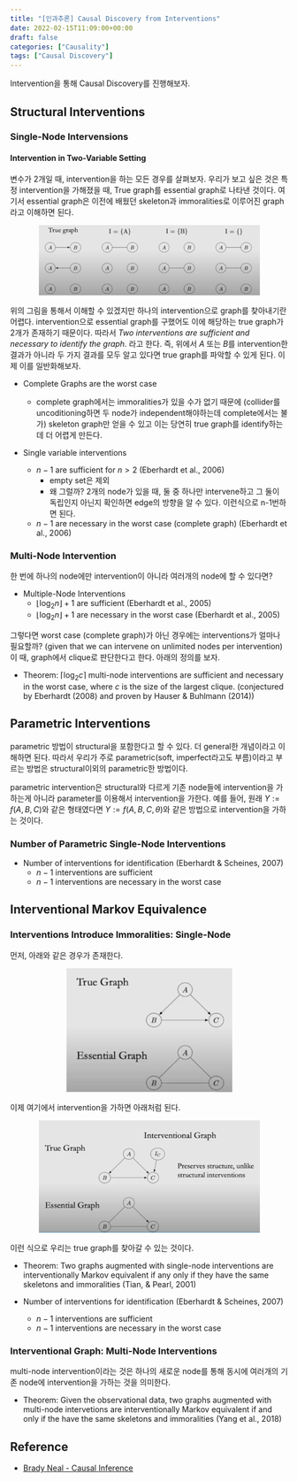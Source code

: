```yaml
---
title: "[인과추론] Causal Discovery from Interventions"
date: 2022-02-15T11:09:00+00:00
draft: false
categories: ["Causality"]
tags: ["Causal Discovery"]
---
```


Intervention을 통해 Causal Discovery를 진행해보자.

<!--more-->

## Structural Interventions
### Single-Node Intervensions
#### Intervention in Two-Variable Setting
변수가 2개일 때, intervention을 하는 모든 경우를 살펴보자. 우리가 보고 싶은 것은 특정 intervention을 가해졌을 때, True graph를 essential graph로 나타낸 것이다. 여기서 essential graph은 이전에 배웠던 skeleton과 immoralities로 이루어진 graph라고 이해하면 된다.

<center>
    <img src="https://github.com/minsoo9506/blog/blob/master/static/blog-imgs/Lec_11_01.PNG?raw=true"  width="400">
</center>

위의 그림을 통해서 이해할 수 있겠지만 하나의 intervention으로 graph를 찾아내기란 어렵다. intervention으로 essential graph를 구했어도 이에 해당하는 true graph가 2개가 존재하기 때문이다. 따라서 *Two interventions are sufficient and necessary to identify the graph.* 라고 한다. 즉, 위에서 $A$ 또는 $B$를 intervention한 결과가 아니라 두 가지 결과를 모두 알고 있다면 true graph를 파악할 수 있게 된다. 이제 이를 일반화해보자. 

- Complete Graphs are the worst case
    - complete graph에서는 immoralities가 있을 수가 없기 때문에 (collider를 uncoditioning하면 두 node가 independent해야하는데 complete에서는 불가) skeleton graph만 얻을 수 있고 이는 당연히 true graph를 identify하는데 더 어렵게 만든다.

- Single variable interventions
    - $n-1$ are sufficient for $n>2$ (Eberhardt et al., 2006)
        - empty set은 제외
        - 왜 그럴까? 2개의 node가 있을 때, 둘 중 하나만 intervene하고 그 둘이 독립인지 아닌지 확인하면 edge의 방향을 알 수 있다. 이런식으로 n-1번하면 된다.
    - $n-1$ are necessary in the worst case (complete graph) (Eberhardt et al., 2006)

### Multi-Node Intervention
한 번에 하나의 node에만 intervention이 아니라 여러개의 node에 할 수 있다면?
- Multiple-Node Interventions
    - $\lfloor \log_2 n \rfloor + 1$ are sufficient (Eberhardt et al., 2005)
    - $\lfloor \log_2 n \rfloor + 1$ are necessary in the worst case (Eberhardt et al., 2005)

그렇다면 worst case (complete graph)가 아닌 경우에는 interventions가 얼마나 필요할까? (given that we can intervene on unlimited nodes per intervention) 이 때, graph에서 clique로 판단한다고 한다. 아래의 정의를 보자.

- Theorem: $\lceil \log_2 c \rceil$ multi-node interventions are sufficient and necessary in the worst case, where $c$ is the size of the largest clique. (conjectured by Eberhardt (2008) and proven by Hauser & Buhlmann (2014))

## Parametric Interventions
parametric 방법이 structural을 포함한다고 할 수 있다. 더 general한 개념이라고 이해하면 된다. 따라서 우리가 주로 parametric(soft, imperfect라고도 부름)이라고 부르는 방법은 structural이외의 parametric한 방법이다.

parametric intervention은 structural와 다르게 기존 node들에 intervention을 가하는게 아니라 parameter를 이용해서 intervention을 가한다. 예를 들어, 원래 $Y := f(A,B,C)$와 같은 형태였다면 $Y := f(A,B,C, \theta)$와 같은 방법으로 intervention을 가하는 것이다. 

### Number of Parametric Single-Node Interventions
- Number of interventions for identification (Eberhardt & Scheines, 2007)
    - $n-1$ interventions are sufficient
    - $n-1$ interventions are necessary in the worst case

## Interventional Markov Equivalence
### Interventions Introduce Immoralities: Single-Node
먼저, 아래와 같은 경우가 존재한다.
<center>
    <img src="https://github.com/minsoo9506/blog/blob/master/static/blog-imgs/Lec_11_02.PNG?raw=true"  width="300">
</center>

이제 여기에서 intervention을 가하면 아래처럼 된다.

<center>
    <img src="https://github.com/minsoo9506/blog/blob/master/static/blog-imgs/Lec_11_03.PNG?raw=true"  width="400">
</center>

이런 식으로 우리는 true graph를 찾아갈 수 있는 것이다.
- Theorem: Two graphs augmented with single-node interventions are interventionally Markov equivalent if any only if they have the same skeletons and immoralities (Tian, & Pearl, 2001)

- Number of interventions for identification (Eberhardt & Scheines, 2007)
    - $n-1$ interventions are sufficient
    - $n-1$ interventions are necessary in the worst case

### Interventional Graph: Multi-Node Interventions
multi-node intervention이라는 것은 하나의 새로운 node를 통해 동시에 여러개의 기존 node에 intervention을 가하는 것을 의미한다.

- Theorem: Given the observational data, two graphs augmented with multi-node intervetions are interventionally Markov equivalent if and only if the have the same skeletons and immoralities (Yang et al., 2018)

## Reference
- [Brady Neal - Causal Inference](https://www.youtube.com/watch?v=2nDgrNP7XSE&list=PLoazKTcS0RzZ1SUgeOgc6SWt51gfT80N0&index=11)